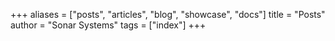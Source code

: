 +++
aliases = ["posts", "articles", "blog", "showcase", "docs"]
title = "Posts"
author = "Sonar Systems"
tags = ["index"]
+++
